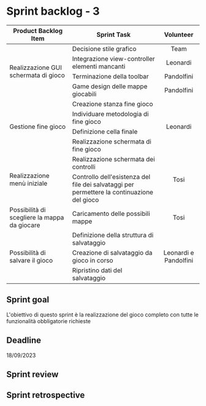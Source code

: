 # Sprint backlog - 3

<table>
    <thead>
        <tr>
            <th>Product Backlog Item</th>
            <th>Sprint Task</th>
            <th>Volunteer</th>
        </tr>
    </thead>
    <tbody>
        <tr>
            <td rowspan=4>Realizzazione GUI schermata di gioco</td>
            <td>Decisione stile grafico</td>
            <td rowspan=1 style="text-align: center;">Team</td>
        </tr>
        <tr>
            <td>Integrazione view-controller elementi mancanti</td>
            <td style="text-align: center;">Leonardi</td>
        </tr>
        <tr>
            <td>Terminazione della toolbar</td></td>
            <td style="text-align: center;">Pandolfini</td>
        </tr>
        <tr>
            <td>Game design delle mappe giocabili</td>
            <td style="text-align: center;">Pandolfini</td>
        </tr>
        <tr>
            <td rowspan=4>Gestione fine gioco</td>
            <td>Creazione stanza fine gioco</td>
            <td rowspan=4 style="text-align: center;">Leonardi</td>
        </tr>
        <tr>
            <td>Individuare metodologia di fine gioco</td>
        </tr>
        <tr>
            <td>Definizione cella finale</td>
        </tr>
        <tr>
            <td>Realizzazione schermata di fine gioco</td>
        </tr>
        <tr>
            <td rowspan=2>Realizzazione menù iniziale</td>
            <td>Realizzazione schermata dei controlli</td>
            <td rowspan=2 style="text-align: center;">Tosi</td>
        </tr>
        <tr>
            <td>Controllo dell'esistenza del file dei salvataggi per permettere la continuazione del gioco</td>
        </tr>
        <tr>
            <td>Possibilità di scegliere la mappa da giocare</td>
            <td>Caricamento delle possibili mappe</td> 
            <td style="text-align: center;">Tosi</td>
        </tr>
        <tr>
            <td rowspan=3>Possibilità di salvare il gioco</td>
            <td>Definizione della struttura di salvataggio</td>
            <td rowspan=3 style="text-align: center;">Leonardi e Pandolfini</td>
        </tr>
        <tr>
            <td>Creazione di salvataggio da gioco in corso</td>
        </tr>
        <tr>
            <td>Ripristino dati del salvataggio</td>
        </tr>
    </tbody>
</table>

## Sprint goal
L'obiettivo di questo sprint è la realizzazione del gioco completo con tutte le funzionalità obbligatorie richieste

## Deadline
18/09/2023

## Sprint review


## Sprint retrospective
